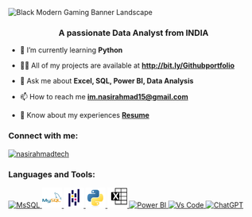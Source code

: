 ![Black Modern Gaming Banner Landscape](https://github.com/Nasir151/Nasir151/assets/94509995/225c0198-6fc3-4cb2-83f4-51a7698c5814)

<h3 align="center">A passionate Data Analyst from INDIA  </h3> 

- 🌱 I’m currently learning **Python**

- 👨‍💻 All of my projects are available at **http://bit.ly/Githubportfolio**

- 💬 Ask me about **Excel, SQL, Power BI, Data Analysis**

- 📫 How to reach me **im.nasirahmad15@gmail.com**

- 📄 Know about my experiences [**Resume**](https://drive.google.com/file/d/1YDean9eVs43vVUTHbbpFV7BmuRS1dFza/view?usp=share_link)
<h3 align="left">Connect with me:</h3>
<p align="left">
<a href="https://linkedin.com/in/nasirahmadtech" target="blank"><img align="center" src="https://raw.githubusercontent.com/rahuldkjain/github-profile-readme-generator/master/src/images/icons/Social/linked-in-alt.svg" alt="nasirahmadtech" height="30" width="40" /></a>
</p>

<h3 align="left">Languages and Tools:</h3>
<p align="left"> <a href="https://www.microsoft.com/en-us/sql-server" target="_blank" rel="noreferrer"> <img src="https://www.svgrepo.com/show/303229/microsoft-sql-server-logo.svg" alt="MsSQL" width="40" height="40"/> </a> <a href="https://www.mysql.com/" target="_blank" rel="noreferrer"> <img src="https://raw.githubusercontent.com/devicons/devicon/master/icons/mysql/mysql-original-wordmark.svg" alt="MySQL" width="40" height="40"/> </a> <a href="https://pandas.pydata.org/" target="_blank" rel="noreferrer"> <img src="https://raw.githubusercontent.com/devicons/devicon/2ae2a900d2f041da66e950e4d48052658d850630/icons/pandas/pandas-original.svg" alt="Pandas" width="40" height="40"/> </a> <a href="https://www.python.org" target="_blank" rel="noreferrer"> <img src="https://raw.githubusercontent.com/devicons/devicon/master/icons/python/python-original.svg" alt="Python" width="40" height="40"/> </a> <a href="https://www.microsoft.com/en-in/microsoft-365/excel" target="_blank" rel="noreferrer"> <img src="https://raw.githubusercontent.com/microsoft/PowerBI-Icons/2bf1c982fb24528eee1559a96a25eb534c175cfd/SVG/Excel-Workbook.svg" alt="Excel" width="40" height="40"/> </a> <a href="https://powerbi.microsoft.com/en-in/" target="_blank" rel="noreferrer"> <img src="https://raw.githubusercontent.com/microsoft/PowerBI-Icons/2bf1c982fb24528eee1559a96a25eb534c175cfd/SVG/Power-BI.svg" alt="Power BI" width="40" height="40"/> </a> <a href="https://code.visualstudio.com/" target="_blank" rel="noreferrer"> <img src="https://upload.wikimedia.org/wikipedia/commons/thumb/9/9a/Visual_Studio_Code_1.35_icon.svg/2048px-Visual_Studio_Code_1.35_icon.svg.png" alt="Vs Code" width="40" height="40"/> </a> <a href="https://chat.openai.com/" target="_blank" rel="noreferrer"> <img src="https://uxwing.com/wp-content/themes/uxwing/download/brands-and-social-media/chatgpt-icon.png" alt="ChatGPT" width="40" height="40"/> </a></p>
